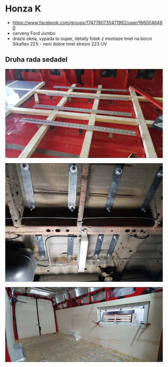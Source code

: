 # Honza K

* https://www.facebook.com/groups/1747780735471962/user/1660046460
* cerveny Ford Jumbo
* drazsi okna, vypada to super, detaily fotek z montaze   tmel na bocni Sikaflex 221i - neni dobre
 tmel stresni 223 UV

## Druha rada sedadel

![img1](images/sedacky_druha_rada_intap_uchyceni_1.jpg)

![img2](images/sedacky_druha_rada_intap_uchyceni_2.jpg)

![img3](images/sedacky_druha_rada_intap_uchyceni_3.jpg)
